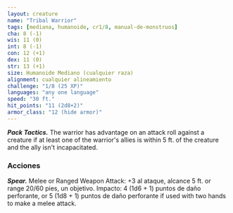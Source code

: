```yaml
---
layout: creature
name: "Tribal Warrior"
tags: [mediana, humanoide, cr1/8, manual-de-monstruos]
cha: 8 (-1)
wis: 11 (0)
int: 8 (-1)
con: 12 (+1)
dex: 11 (0)
str: 13 (+1)
size: Humanoide Mediano (cualquier raza)
alignment: cualquier alineamiento
challenge: "1/8 (25 XP)"
languages: "any one language"
speed: "30 ft."
hit_points: "11 (2d8+2)"
armor_class: "12 (hide armor)"
---
```


***Pack Tactics.*** The warrior has advantage on an attack roll against a creature if at least one of the warrior's allies is within 5 ft. of the creature and the ally isn't incapacitated.

### Acciones

***Spear.*** Melee or Ranged Weapon Attack: +3 al ataque, alcance 5 ft. or range 20/60 pies, un objetivo. Impacto: 4 (1d6 + 1) puntos de daño perforante, or 5 (1d8 + 1) puntos de daño perforante if used with two hands to make a melee attack.